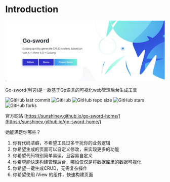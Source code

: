 # Introduction

![e5355b6316b83dcf4b6be9b7544f8e331588255151.jpg](https://github.com/sunshinev/remote_pics/raw/master/e5355b6316b83dcf4b6be9b7544f8e331588255151.jpg)

Go-sword\(利刃\)是一款基于Go语言的可视化web管理后台生成工具

![GitHub last commit](https://img.shields.io/github/last-commit/sunshinev/go-sword) ![GitHub](https://img.shields.io/github/license/sunshinev/go-sword) ![GitHub repo size](https://img.shields.io/github/repo-size/sunshinev/go-sword) ![GitHub stars](https://img.shields.io/github/stars/sunshinev/go-sword?style=social) ![GitHub forks](https://img.shields.io/github/forks/sunshinev/go-sword?style=social)

官方网站 [https://sunshinev.github.io/go-sword-home/](https://sunshinev.github.io/go-sword-home/)

她能满足你哪些？

1. 你有代码洁癖，不希望工具过多干扰你的业务逻辑
2. 你希望生成的页面可以自定义修改，来实现更多的功能
3. 你希望代码特别简单易读，且容易自定义
4. 你希望能快速构建管理后台，哪怕仅仅是将数据库里的数据可视化
5. 你希望一键生成CRUD，无需复杂操作
6. 你希望使用 iView 的组件，快速构建页面

